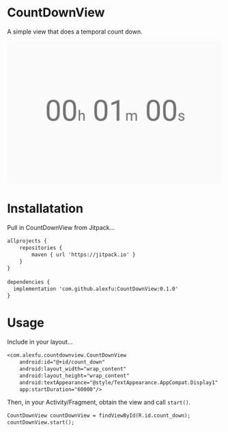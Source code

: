 # CountDownView
A simple view that does a temporal count down.

<center><img src="screenshot.png"></center>

# Installatation
Pull in CountDownView from Jitpack...

```
allprojects {
	repositories {
		maven { url 'https://jitpack.io' }
	}
}

dependencies {
  implementation 'com.github.alexfu:CountDownView:0.1.0'
}
```

# Usage
Include in your layout...

```
<com.alexfu.countdownview.CountDownView
    android:id="@+id/count_down"
    android:layout_width="wrap_content"
    android:layout_height="wrap_content"
    android:textAppearance="@style/TextAppearance.AppCompat.Display1"
    app:startDuration="60000"/>
```

Then, in your Activity/Fragment, obtain the view and call `start()`.

```
CountDownView countDownView = findViewById(R.id.count_down);
countDownView.start();
```
